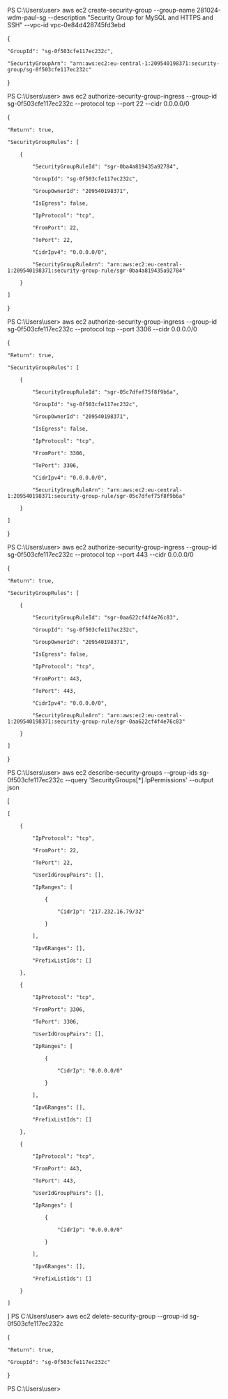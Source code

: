 PS C:\Users\user> aws ec2 create-security-group  --group-name 281024-wdm-paul-sg --description "Security Group for MySQL and HTTPS and SSH"   --vpc-id vpc-0e84d428745fd3ebd

{

    "GroupId": "sg-0f503cfe117ec232c",

    "SecurityGroupArn": "arn:aws:ec2:eu-central-1:209540198371:security-group/sg-0f503cfe117ec232c"

}

PS C:\Users\user> aws ec2 authorize-security-group-ingress   --group-id sg-0f503cfe117ec232c  --protocol tcp   --port 22   --cidr 0.0.0.0/0

{

    "Return": true,

    "SecurityGroupRules": [

        {

            "SecurityGroupRuleId": "sgr-0ba4a819435a92784",

            "GroupId": "sg-0f503cfe117ec232c",

            "GroupOwnerId": "209540198371",

            "IsEgress": false,

            "IpProtocol": "tcp",

            "FromPort": 22,

            "ToPort": 22,

            "CidrIpv4": "0.0.0.0/0",

            "SecurityGroupRuleArn": "arn:aws:ec2:eu-central-1:209540198371:security-group-rule/sgr-0ba4a819435a92784"

        }

    ]

}


PS C:\Users\user> aws ec2 authorize-security-group-ingress   --group-id sg-0f503cfe117ec232c  --protocol tcp  --port 3306  --cidr 0.0.0.0/0

{

    "Return": true,

    "SecurityGroupRules": [

        {

            "SecurityGroupRuleId": "sgr-05c7dfef75f8f9b6a",

            "GroupId": "sg-0f503cfe117ec232c",

            "GroupOwnerId": "209540198371",

            "IsEgress": false,

            "IpProtocol": "tcp",

            "FromPort": 3306,

            "ToPort": 3306,

            "CidrIpv4": "0.0.0.0/0",

            "SecurityGroupRuleArn": "arn:aws:ec2:eu-central-1:209540198371:security-group-rule/sgr-05c7dfef75f8f9b6a"

        }

    ]

}


PS C:\Users\user> aws ec2 authorize-security-group-ingress   --group-id sg-0f503cfe117ec232c  --protocol tcp   --port 443   --cidr 0.0.0.0/0

{

    "Return": true,

    "SecurityGroupRules": [

        {

            "SecurityGroupRuleId": "sgr-0aa622cf4f4e76c83",

            "GroupId": "sg-0f503cfe117ec232c",

            "GroupOwnerId": "209540198371",

            "IsEgress": false,

            "IpProtocol": "tcp",

            "FromPort": 443,

            "ToPort": 443,

            "CidrIpv4": "0.0.0.0/0",

            "SecurityGroupRuleArn": "arn:aws:ec2:eu-central-1:209540198371:security-group-rule/sgr-0aa622cf4f4e76c83"

        }

    ]

}

PS C:\Users\user> aws ec2 describe-security-groups  --group-ids sg-0f503cfe117ec232c  --query 'SecurityGroups[*].IpPermissions'  --output json

[

    [

        {

            "IpProtocol": "tcp",

            "FromPort": 22,

            "ToPort": 22,

            "UserIdGroupPairs": [],

            "IpRanges": [

                {

                    "CidrIp": "217.232.16.79/32"

                }

            ],

            "Ipv6Ranges": [],

            "PrefixListIds": []

        },

        {

            "IpProtocol": "tcp",

            "FromPort": 3306,

            "ToPort": 3306,

            "UserIdGroupPairs": [],

            "IpRanges": [

                {

                    "CidrIp": "0.0.0.0/0"

                }

            ],

            "Ipv6Ranges": [],

            "PrefixListIds": []

        },

        {

            "IpProtocol": "tcp",

            "FromPort": 443,

            "ToPort": 443,

            "UserIdGroupPairs": [],

            "IpRanges": [

                {

                    "CidrIp": "0.0.0.0/0"

                }

            ],

            "Ipv6Ranges": [],

            "PrefixListIds": []

        }

    ]

]
PS C:\Users\user> aws ec2 delete-security-group   --group-id sg-0f503cfe117ec232c

{

    "Return": true,

    "GroupId": "sg-0f503cfe117ec232c"

}


PS C:\Users\user>


